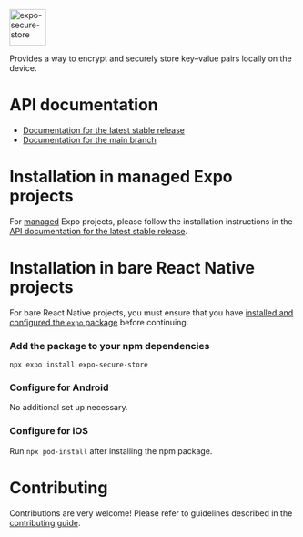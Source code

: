 <p>
  <a href="https://docs.expo.dev/versions/latest/sdk/securestore/">
    <img
      src="../../.github/resources/expo-secure-store.svg"
      alt="expo-secure-store"
      height="64" />
  </a>
</p>

Provides a way to encrypt and securely store key–value pairs locally on the device.

# API documentation

- [Documentation for the latest stable release](https://docs.expo.dev/versions/latest/sdk/securestore/)
- [Documentation for the main branch](https://docs.expo.dev/versions/unversioned/sdk/securestore/)

# Installation in managed Expo projects

For [managed](https://docs.expo.dev/archive/managed-vs-bare/) Expo projects, please follow the installation instructions in the [API documentation for the latest stable release](https://docs.expo.dev/versions/latest/sdk/securestore/).

# Installation in bare React Native projects

For bare React Native projects, you must ensure that you have [installed and configured the `expo` package](https://docs.expo.dev/bare/installing-expo-modules/) before continuing.

### Add the package to your npm dependencies

```
npx expo install expo-secure-store
```

### Configure for Android

No additional set up necessary.

### Configure for iOS

Run `npx pod-install` after installing the npm package.

# Contributing

Contributions are very welcome! Please refer to guidelines described in the [contributing guide](https://github.com/expo/expo#contributing).
